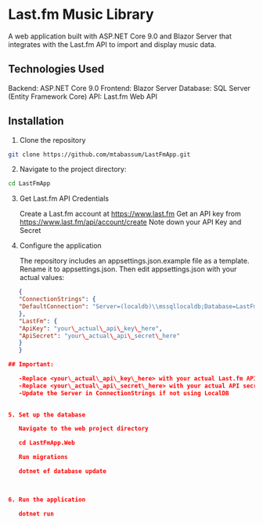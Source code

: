 # Last.fm Music Library

A web application built with ASP.NET Core 9.0 and Blazor Server that integrates with the Last.fm API to import and display music data.

## Technologies Used


Backend: ASP.NET Core 9.0
Frontend: Blazor Server
Database: SQL Server (Entity Framework Core)
API: Last.fm Web API



## Installation


1. Clone the repository

```bash
git clone https://github.com/mtabassum/LastFmApp.git
```
   
2. Navigate to the project directory:


```bash
cd LastFmApp
```
   

3. Get Last.fm API Credentials
   

   Create a Last.fm account at https://www.last.fm
   Get an API key from https://www.last.fm/api/account/create
   Note down your API Key and Secret
   

4. Configure the application

   The repository includes an appsettings.json.example file as a template. Rename it to appsettings.json.
   Then edit appsettings.json with your actual values:

```json
   {
   "ConnectionStrings": {
   "DefaultConnection": "Server=(localdb)\\mssqllocaldb;Database=LastFmApp;Trusted\_Connection=True;TrustServerCertificate=True"
   },
   "LastFm": {
   "ApiKey": "your\_actual\_api\_key\_here",
   "ApiSecret": "your\_actual\_api\_secret\_here"
   }
   }

## Important:

   -Replace <your\_actual\_api\_key\_here> with your actual Last.fm API key
   -Replace <your\_actual\_api\_secret\_here> with your actual API secret
   -Update the Server in ConnectionStrings if not using LocalDB
   

5. Set up the database

   Navigate to the web project directory

   cd LastFmApp.Web

   Run migrations

   dotnet ef database update

   

6. Run the application

   dotnet run
